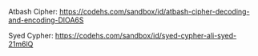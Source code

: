 Atbash Cipher: https://codehs.com/sandbox/id/atbash-cipher-decoding-and-encoding-DlOA6S

Syed Cypher: https://codehs.com/sandbox/id/syed-cypher-ali-syed-21m6lQ

